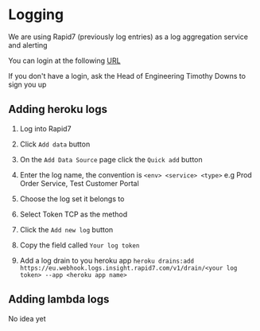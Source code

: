 # Logging

We are using Rapid7 (previously log entries) as a log aggregation service and alerting

You can login at the following [URL](https://eu.ops.insight.rapid7.com/op/DD706D3736A22B254AD1)

If you don't have a login, ask the Head of Engineering Timothy Downs to sign you up

## Adding heroku logs

1) Log into Rapid7

2) Click `Add data` button

3) On the `Add Data Source` page click the `Quick add` button

4) Enter the log name, the convention is `<env> <service> <type>` e.g Prod Order Service, Test Customer Portal

5) Choose the log set it belongs to

6) Select Token TCP as the method

7) Click the `Add new log` button

8) Copy the field called `Your log token`

9) Add a log drain to you heroku app `heroku drains:add https://eu.webhook.logs.insight.rapid7.com/v1/drain/<your log token> --app <heroku app name>`

## Adding lambda logs

No idea yet
